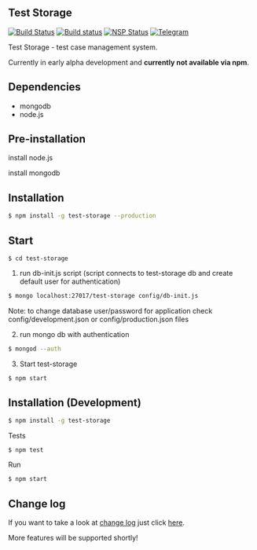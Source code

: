 ## Test Storage
[![Build Status](https://travis-ci.org/pumano/test-storage.svg?branch=master)](https://travis-ci.org/pumano/test-storage) [![Build status](https://ci.appveyor.com/api/projects/status/os1k40f5ompu8sie?svg=true)](https://ci.appveyor.com/project/pumano/test-storage) [![NSP Status](https://nodesecurity.io/orgs/test-storage/projects/d069f441-5513-4289-99ef-95901d6569a4/badge)](https://nodesecurity.io/orgs/test-storage/projects/d069f441-5513-4289-99ef-95901d6569a4) [![Telegram](https://img.shields.io/badge/telegram-join%20chat-blue.svg?style=flat)](https://telegram.me/joinchat/Dz6MkggusIGwAUb4Qg1hwQ)

Test Storage - test case management system.

Currently in early alpha development and **currently not available via npm**.

## Dependencies
- mongodb
- node.js

## Pre-installation

install node.js

install mongodb

## Installation

```bash
$ npm install -g test-storage --production
```


## Start
```
$ cd test-storage
```

1. run db-init.js script (script connects to test-storage db and create default user for authentication)

```bash
$ mongo localhost:27017/test-storage config/db-init.js
```

Note: to change database user/password for application check config/development.json or config/production.json files

2. run mongo db with authentication

```bash
$ mongod --auth
```

3. Start test-storage

```bash
$ npm start
```

## Installation (Development)

```bash
$ npm install -g test-storage
```

Tests

```
$ npm test
```

Run

```bash
$ npm start
```

## Change log
If you want to take a look at [change log](https://github.com/pumano/test-storage/blob/master/CHANGELOG.md) just click [here](https://github.com/pumano/test-storage/blob/master/CHANGELOG.md).

More features will be supported shortly!
